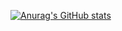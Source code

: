[![Anurag's GitHub stats](https://github-readme-stats.vercel.app/api?hashiz008)](https://github.com/hashiz008/github-readme-stats)
